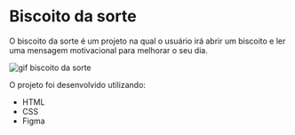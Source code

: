 # Biscoito da sorte

O biscoito da sorte é um projeto na qual o usuário irá abrir um biscoito e ler uma mensagem motivacional para melhorar o seu dia.

![gif biscoito da sorte](https://user-images.githubusercontent.com/122229697/227230751-5d629330-bb4a-4982-bc09-03224f2f021e.gif)

O projeto foi desenvolvido utilizando:
- HTML
- CSS
- Figma
